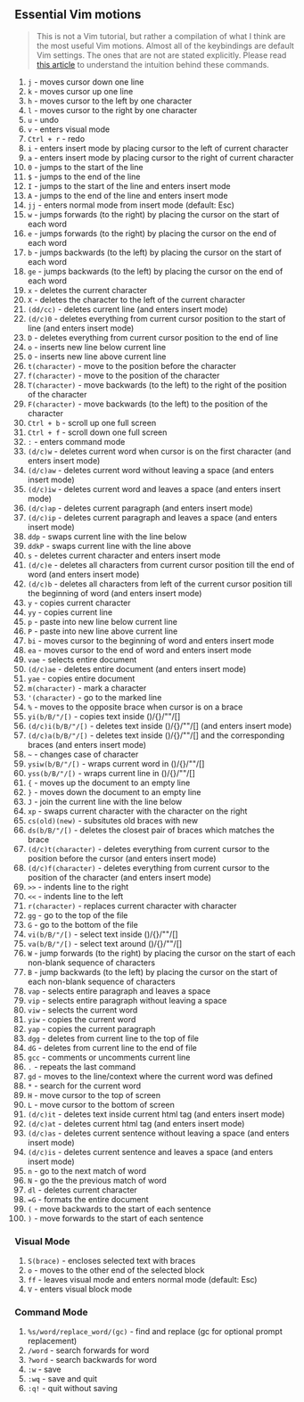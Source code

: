 ## Essential Vim motions

> This is not a Vim tutorial, but rather a compilation of what I think are the most useful Vim motions. Almost all of the keybindings are default Vim settings. The ones that are not are stated explicitly. Please read [this article](https://blog-swagatmitra.netlify.app/blog/vim) to understand the intuition behind these commands.

1. `j` - moves cursor down one line
2. `k` - moves cursor up one line
3. `h` - moves cursor to the left by one character
4. `l` - moves cursor to the right by one character
5. `u` - undo
6. `v` - enters visual mode
7. `Ctrl + r` - redo
8. `i` - enters insert mode by placing cursor to the left of current character
9. `a` - enters insert mode by placing cursor to the right of current character
10. `0` - jumps to the start of the line
11. `$` - jumps to the end of the line
12. `I` - jumps to the start of the line and enters insert mode
13. `A` - jumps to the end of the line and enters insert mode
14. `jj` - enters normal mode from insert mode (default: Esc)
15. `w` - jumps forwards (to the right) by placing the cursor on the start of each word
16. `e` - jumps forwards (to the right) by placing the cursor on the end of each word
17. `b` - jumps backwards (to the left) by placing the cursor on the start of each word
18. `ge` - jumps backwards (to the left) by placing the cursor on the end of each word
19. `x` - deletes the current character
20. `X` - deletes the character to the left of the current character
21. `(dd/cc)` - deletes current line (and enters insert mode)
22. `(d/c)0` - deletes everything from current cursor position to the start of line (and enters insert mode)
23. `D` - deletes everything from current cursor position to the end of line
24. `o` - inserts new line below current line
25. `O` - inserts new line above current line
26. `t(character)` - move to the position before the character
27. `f(character)` - move to the position of the character
28. `T(character)` - move backwards (to the left) to the right of the position of the character
29. `F(character)` - move backwards (to the left) to the position of the character
30. `Ctrl + b` - scroll up one full screen
31. `Ctrl + f` - scroll down one full screen
32. `:` - enters command mode
33. `(d/c)w` - deletes current word when cursor is on the first character (and enters insert mode)
34. `(d/c)aw` - deletes current word without leaving a space (and enters insert mode)
35. `(d/c)iw` - deletes current word and leaves a space (and enters insert mode)
36. `(d/c)ap` - deletes current paragraph (and enters insert mode)
37. `(d/c)ip` - deletes current paragraph and leaves a space (and enters insert mode)
38. `ddp` - swaps current line with the line below
39. `ddkP` - swaps current line with the line above
40. `s` - deletes current character and enters insert mode
41. `(d/c)e` - deletes all characters from current cursor position till the end of word (and enters insert mode)
42. `(d/c)b` - deletes all characters from left of the current cursor position till the beginning of word (and enters insert mode)
43. `y` - copies current character
44. `yy` - copies current line
45. `p` - paste into new line below current line
46. `P` - paste into new line above current line
47. `bi` - moves cursor to the beginning of word and enters insert mode
48. `ea` - moves cursor to the end of word and enters insert mode
49. `vae` - selects entire document
50. `(d/c)ae` - deletes entire document (and enters insert mode)
51. `yae` - copies entire document
52. `m(character)` - mark a character
53. `'(character)` - go to the marked line
54. `%` - moves to the opposite brace when cursor is on a brace
55. `yi(b/B/"/[)` - copies text inside ()/{}/""/[]
56. `(d/c)i(b/B/"/[)` - deletes text inside ()/{}/""/[] (and enters insert mode)
57. `(d/c)a(b/B/"/[)` - deletes text inside ()/{}/""/[] and the corresponding braces (and enters insert mode)
58. `~` - changes case of character
59. `ysiw(b/B/"/[)` - wraps current word in ()/{}/""/[]
60. `yss(b/B/"/[)` - wraps current line in ()/{}/""/[]
61. `{` - moves up the document to an empty line
62. `}` - moves down the document to an empty line
63. `J` - join the current line with the line below
64. `xp` - swaps current character with the character on the right
65. `cs(old)(new)` - subsitutes old braces with new
66. `ds(b/B/"/[)` - deletes the closest pair of braces which matches the brace
67. `(d/c)t(character)` - deletes everything from current cursor to the position before the cursor (and enters insert mode)
68. `(d/c)f(character)` - deletes everything from current cursor to the position of the character (and enters insert mode)
69. `>>` - indents line to the right
70. `<<` - indents line to the left
71. `r(character)` - replaces current character with character
72. `gg` - go to the top of the file
73. `G` - go to the bottom of the file
74. `vi(b/B/"/[)` - select text inside ()/{}/""/[]
75. `va(b/B/"/[)` - select text around ()/{}/""/[]
76. `W` - jump forwards (to the right) by placing the cursor on the start of each non-blank sequence of characters
77. `B` - jump backwards (to the left) by placing the cursor on the start of each non-blank sequence of characters
78. `vap` - selects entire paragraph and leaves a space
79. `vip` - selects entire paragraph without leaving a space
80. `viw` - selects the current word
81. `yiw` - copies the current word
82. `yap` - copies the current paragraph
83. `dgg` - deletes from current line to the top of file
84. `dG` - deletes from current line to the end of file
85. `gcc` - comments or uncomments current line
86. `.` - repeats the last command
87. `gd` - moves to the line/context where the current word was defined
88. `*` - search for the current word
89. `H` - move cursor to the top of screen
90. `L` - move cursor to the bottom of screen
91. `(d/c)it` - deletes text inside current html tag (and enters insert mode)
92. `(d/c)at` - deletes current html tag (and enters insert mode)
93. `(d/c)as` - deletes current sentence without leaving a space (and enters insert mode)
94. `(d/c)is` - deletes current sentence and leaves a space (and enters insert mode)
95. `n` - go to the next match of word
96. `N` - go the the previous match of word
97. `dl` - deletes current character
98. `=G` - formats the entire document
99. `(` - move backwards to the start of each sentence
100. `)` - move forwards to the start of each sentence

### Visual Mode

1. `S(brace)` - encloses selected text with braces
2. `o` - moves to the other end of the selected block
3. `ff` - leaves visual mode and enters normal mode (default: Esc)
4. `V` - enters visual block mode

### Command Mode

1. `%s/word/replace_word/(gc)` - find and replace (gc for optional prompt replacement)
2. `/word` - search forwards for word
3. `?word` - search backwards for word
4. `:w` - save
5. `:wq` - save and quit
6. `:q!` - quit without saving
